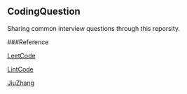 ## CodingQuestion
Sharing common interview questions through this reporsity.


###Reference

[LeetCode](https://leetcode.com/)

[LintCode](http://www.lintcode.com/)

[JiuZhang](http://www.jiuzhang.com/)